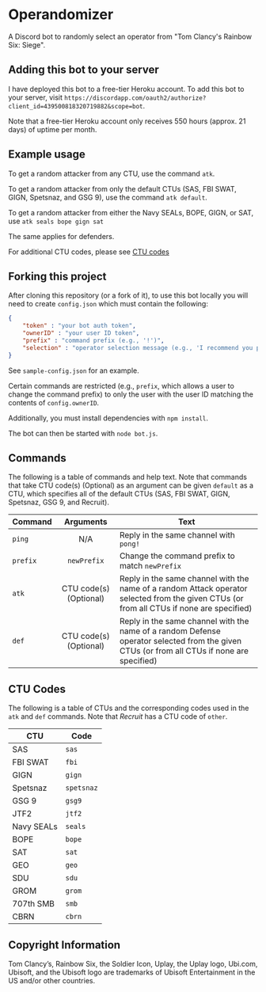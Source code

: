 # Operandomizer
A Discord bot to randomly select an operator from "Tom Clancy's Rainbow Six:
  Siege".

## Adding this bot to your server
I have deployed this bot to a free-tier Heroku account.
To add this bot to your server, visit
`https://discordapp.com/oauth2/authorize?client_id=439500818320719882&scope=bot`.

Note that a free-tier Heroku account only receives 550 hours (approx. 21 days)
  of uptime per month.

## Example usage
To get a random attacker from any CTU, use the command `atk`.

To get a random attacker from only the default CTUs (SAS, FBI SWAT, GIGN, Spetsnaz, and GSG 9), use the command `atk default`.

To get a random attacker from either the Navy SEALs, BOPE, GIGN, or SAT, use `atk seals bope gign sat`

The same applies for defenders.

For additional CTU codes, please see [CTU codes](#ctu-codes)

## Forking this project
After cloning this repository (or a fork of it), to use this bot locally you
  will need to create `config.json` which must contain the following:

```json
{
    "token" : "your bot auth token",
    "ownerID" : "your user ID token",
    "prefix" : "command prefix (e.g., '!')",
    "selection" : "operator selection message (e.g., 'I recommend you play')"
}
```

See `sample-config.json` for an example.

Certain commands are restricted (e.g., `prefix`, which allows a user to change
  the command prefix) to only the user with the user ID matching the contents
  of `config.ownerID`.

Additionally, you must install dependencies with `npm install`.

The bot can then be started with `node bot.js`.

## Commands
The following is a table of commands and help text.
Note that commands that take CTU code(s) (Optional) as an argument can be given
  `default` as a CTU, which specifies all of the default CTUs (SAS, FBI SWAT, GIGN, Spetsnaz, GSG 9, and Recruit).

| Command | Arguments | Text |
| ------- |:---------:| ---- |
| `ping`  | N/A       | Reply in the same channel with `pong!`
| `prefix`| `newPrefix` | Change the command prefix to match `newPrefix`
| `atk`   | CTU code(s) (Optional) | Reply in the same channel with the name of a random Attack operator selected from the given CTUs (or from all CTUs if none are specified)
| `def`   | CTU code(s) (Optional) | Reply in the same channel with the name of a random Defense operator selected from the given CTUs (or from all CTUs if none are specified)

## CTU Codes
The following is a table of CTUs and the corresponding codes used in the `atk` and `def` commands.
Note that *Recruit* has a CTU code of `other`.

| CTU | Code |
| --- | ---- |
| SAS | `sas`
| FBI SWAT | `fbi`
| GIGN | `gign`
| Spetsnaz | `spetsnaz`
| GSG 9 | `gsg9`
| JTF2 | `jtf2`
| Navy SEALs | `seals`
| BOPE | `bope`
| SAT | `sat`
| GEO | `geo`
| SDU | `sdu`
| GROM | `grom`
| 707th SMB | `smb`
| CBRN | `cbrn`


## Copyright Information
Tom Clancy’s, Rainbow Six, the Soldier Icon, Uplay, the Uplay logo, Ubi.com, Ubisoft, and the Ubisoft
  logo are trademarks of Ubisoft Entertainment in the US and/or other countries.
